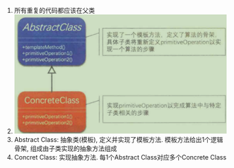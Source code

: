 1. 所有重复的代码都应该在父类
2. ![img_1.png](img_1.png)
3. Abstract Class: 抽象类(模板), 定义并实现了模板方法. 模板方法给出1个逻辑骨架, 组成由子类实现的抽象方法组成
4. Concret Class: 实现抽象方法. 每1个Abstract Class对应多个Concrete Class